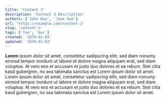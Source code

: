 ```yaml
---
title: 'Content 3'
description: 'Content 3 Description'
authors: ['John Doe', 'Jane Doe']
url: 'https://example.com/content-3'
slug: 'content-3'
tags: ['foo', 'bar']
created: '1970-01-03'
updated: '1970-01-03'
---
```


**Lorem** ipsum _dolor_ sit amet, consetetur sadipscing elitr, sed diam nonumy eirmod tempor invidunt ut labore et dolore magna aliquyam erat, sed diam voluptua. At vero eos et accusam et justo duo dolores et ea rebum. Stet clita kasd gubergren, no sea takimata sanctus est Lorem ipsum dolor sit amet. Lorem ipsum dolor sit amet, consetetur sadipscing elitr, sed diam nonumy eirmod tempor invidunt ut labore et dolore magna aliquyam erat, sed diam voluptua. At vero eos et accusam et justo duo dolores et ea rebum. Stet clita kasd gubergren, no sea takimata sanctus est Lorem ipsum dolor sit amet.
